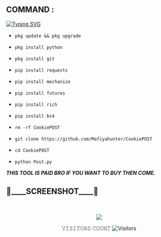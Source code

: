 ## COMMAND :

[![Typing SVG](https://readme-typing-svg.demolab.com?font=Fira+Code&pause=1000&color=FF2C10&background=31FF9400&width=435&lines=COOKIE+POST+LOADER+TOOL%F0%9F%A4%9F)](https://git.io/typing-svg)

* `pkg update && pkg upgrade`

* `pkg install python`

* `pkg install git`

* `pip install requests`

* `pip install mechanize`

* `pip install futures`

* `pip install rich`

* `pip install bs4`

* `rm -rf CookiePOST`

* `git clone https://github.com/Mafiyahunter/CookiePOST`

* `cd CookiePOST`

* `python Post.py`


___THIS TOOL IS PAID BRO IF YOU WANT TO BUY THEN COME.___</br>

<h2>🔻____SCREENSHOT____🔻 </h2>
<br>
<p align="center">
<img src="https://github.com/Mafiyahunter/CookiePOST/assets/110088114/40557878-5bae-4633-a98b-b6ba2873f9d0"/>
</p>

<p align="center"> 
 𝚅𝙸𝚂𝙸𝚃𝙾𝚁𝚂 𝙲𝙾𝚄𝙽𝚃
 <img src="https://profile-counter.glitch.me/Mafiyahunter/count.svg" alt="Visitors">
</p>
